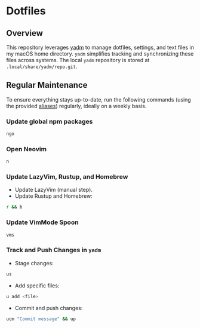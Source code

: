 # Dotfiles

## Overview

This repository leverages [yadm](https://yadm.io) to manage dotfiles, settings, and text files in my macOS home directory. `yadm` simplifies tracking and synchronizing these files across systems. The local `yadm` repository is stored at `.local/share/yadm/repo.git`.

## Regular Maintenance

To ensure everything stays up-to-date, run the following commands (using the provided [aliases](./.aliases)) regularly, ideally on a weekly basis.

### Update global npm packages

```zsh
ngo
```

### Open Neovim

```zsh
n
```

### Update LazyVim, Rustup, and Homebrew

- Update LazyVim (manual step).
- Update Rustup and Homebrew:

```zsh
r && b
```

### Update VimMode Spoon

```zsh
vms
```

### Track and Push Changes in `yadm`

- Stage changes:

```zsh
us
```

- Add specific files:

```zsh
u add <file>
```

- Commit and push changes:

```zsh
ucm "Commit message" && up
```

